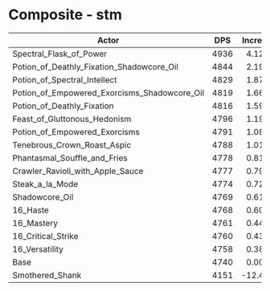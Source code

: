 # Composite - stm
| Actor | DPS | Increase |
|---|:---:|:---:|
|Spectral_Flask_of_Power|4936|4.12%|
|Potion_of_Deathly_Fixation_Shadowcore_Oil|4844|2.19%|
|Potion_of_Spectral_Intellect|4829|1.87%|
|Potion_of_Empowered_Exorcisms_Shadowcore_Oil|4819|1.66%|
|Potion_of_Deathly_Fixation|4816|1.59%|
|Feast_of_Gluttonous_Hedonism|4796|1.19%|
|Potion_of_Empowered_Exorcisms|4791|1.08%|
|Tenebrous_Crown_Roast_Aspic|4788|1.01%|
|Phantasmal_Souffle_and_Fries|4778|0.81%|
|Crawler_Ravioli_with_Apple_Sauce|4777|0.79%|
|Steak_a_la_Mode|4774|0.72%|
|Shadowcore_Oil|4769|0.61%|
|16_Haste|4768|0.60%|
|16_Mastery|4761|0.44%|
|16_Critical_Strike|4760|0.43%|
|16_Versatility|4758|0.38%|
|Base|4740|0.00%|
|Smothered_Shank|4151|-12.42%|
